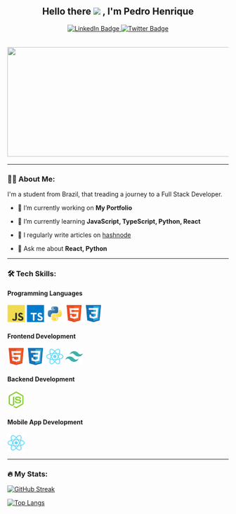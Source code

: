 <div id="header" align="center">
<h2>Hello there <img src="https://media.giphy.com/media/hvRJCLFzcasrR4ia7z/giphy.gif" width="26px"/> , I'm Pedro Henrique</h2>

<div id="badges">
  <a href="https://www.linkedin.com/in/pedrohenriquefrancelino/">
      <img src="https://img.shields.io/badge/LinkedIn-blue?style=for-the-badge&logo=linkedin&logoColor=white" alt="LinkedIn Badge"/>
  </a>
  <a href="https://twitter.com/Peterhfss">
      <img src="https://img.shields.io/badge/Twitter-blue?style=for-the-badge&logo=twitter&logoColor=white" alt="Twitter Badge"/>
  </a>
</div>
<img src="https://komarev.com/ghpvc/?username=peterhfss&style=flat-square&color=blue" alt=""/>
</div>
<br>
<div align="center">
  <img src="https://media.giphy.com/media/dWesBcTLavkZuG35MI/giphy.gif" width="600" height="250"/>
</div>

---

### 👨‍💻 About Me:

I'm a student from Brazil, that treading a journey to a Full Stack Developer.

- 🔭 I’m currently working on **My Portfolio**

- 🌱 I’m currently learning **JavaScript, TypeScript, Python, React**

- 📝 I regularly write articles on [hashnode](https://hashnode.com/@pedrohenriquefss)

- 💬 Ask me about **React, Python**

---

### 🛠️ Tech Skills:


#### Programming Languages

<div>
  <img src="./icons/javascript/javascript-original.svg" title="JavaScript" **alt="JavaScript" width="40" height="40"/>
  <img src="./icons/typescript/typescript-original.svg" title="TypeScript" **alt="TypeScript" width="40" height="40"/>
  <img src="./icons/python/python-original.svg" title="Python" **alt="Python" width="40" height="40"/>
  <img src="./icons/html5/html5-original.svg" title="HTML5" **alt="HTML5" width="40" height="40"/>
  <img src="./icons/css3/css3-original.svg" title="CSS3" **alt="CSS3" width="40" height="40"/>
</div>

#### Frontend Development

<div>
  <img src="./icons/html5/html5-original.svg" title="HTML5" **alt="HTML5" width="40" height="40"/>
  <img src="./icons/css3/css3-original.svg" title="CSS3" **alt="CSS3" width="40" height="40"/>
  <img src="./icons/react/react-original.svg" title="React" **alt="React" width="40" height="40"/>
  <img src="./icons/tailwindcss/tailwindcss-plain.svg" title="TailwindCSS" **alt="TailwindCSS" width="40" height="40"/>
</div>

#### Backend Development

<div>
  <img src="./icons/nodejs/nodejs-original.svg" title="NodeJS" **alt="NodeJS" width="40" height="40"/>
</div>

#### Mobile App Development

<div>
  <img src="./icons/react/react-original.svg" title="ReactNative" **alt="ReactNative" width="40" height="40"/>
</div>

<!--
Database

Devops

Backend as a Service(BaaS)

Framework

Testing

Software

Static Site Generators

Game Engines

Other
--->
---

### 🔥 My Stats:

[![GitHub Streak](https://github-readme-streak-stats.herokuapp.com?user=peterhfss&theme=react&hide_border=true&border_radius=10)](https://git.io/streak-stats)

[![Top Langs](https://github-readme-stats.vercel.app/api/top-langs/?username=peterhfss&layout=compact&theme=react&hide_border=true&border_radius=10)](https://github.com/anuraghazra/github-readme-stats)
